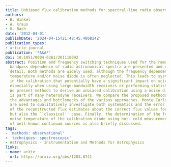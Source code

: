 ```yaml
---
title: Unbiased flux calibration methods for spectral-line radio observations
authors:
- B. Winkel
- A. Kraus
- U. Bach
date: '2012-04-01'
publishDate: '2024-04-15T21:48:45.400814Z'
publication_types:
- article-journal
publication: '*A&A*'
doi: 10.1051/0004-6361/201118092
abstract: Position and frequency switching techniques used for the removal of the
  bandpass dependence of radio astronomical spectra are presented and discussed in
  detail. Both methods are widely used, although the frequency dependence of the system
  temperature and/or noise diode is often neglected. This leads to systematic errors
  in the calibration that potentially have a significant impact on scientific results,
  especially when using large-bandwidth receivers or performing statistical analyses.
  We present methods to derive an unbiased calibration using a noise diode, which
  is part of many heterodyne receivers. We compare the proposed methods and describe
  the advantages and bottlenecks of the various approaches. Monte Carlo simulations
  are used to qualitatively investigate both systematics and the error distribution
  of the reconstructed flux estimates about the correct flux values for the new methods
  but also the ``classical'' case. Finally, the determination of the frequency- dependent
  noise temperature of the calibration diode using hot- cold measurements or observations
  of well-known continuum sources is also briefly discussed.
tags:
- 'methods: observational'
- 'techniques: spectroscopic'
- Astrophysics - Instrumentation and Methods for Astrophysics
links:
- name: arXiv
  url: https://arxiv.org/abs/1203.0741
---
```

